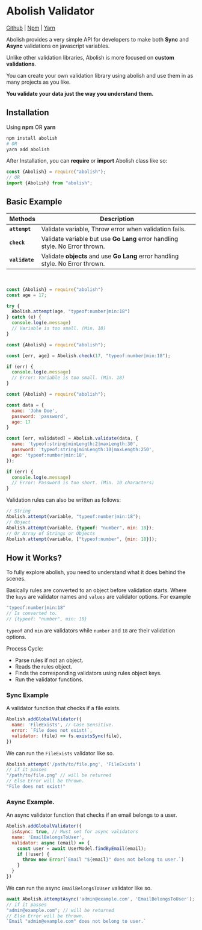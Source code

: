 # Abolish Validator

[Github](https://github.com/trapcodeio/abolish)
|
[Npm](https://www.npmjs.com/package/abolish)
|
[Yarn](https://yarn.pm/abolish)

Abolish provides a very simple API for developers to make both **Sync** and **Async** validations on javascript
variables.

Unlike other validation libraries, Abolish is more focused on **custom validations**.

You can create your own validation library using abolish and use them in as many projects as you like.

**You validate your data just the way you understand them.**

## Installation

Using **npm** OR **yarn**

```bash
npm install abolish
# OR
yarn add abolish
```

After Installation, you can **require** or **import**  Abolish class like so:

```javascript
const {Abolish} = require("abolish");
// OR 
import {Abolish} from "abolish";
```

## Basic Example

| Methods | Description |
| ------ | ----------- |
| **`attempt`** | Validate variable, Throw error when validation fails. |
| **`check`** | Validate variable but use **Go Lang** error handling style. No Error thrown. |
| **`validate`** | Validate **objects** and use **Go Lang** error handling style. No Error thrown. |

<br>

<CodeGroup>
  <CodeGroupItem title="attempt">

```javascript
const {Abolish} = require("abolish")
const age = 17;

try {
  Abolish.attempt(age, "typeof:number|min:18")
} catch (e) {
  console.log(e.message)
  // Variable is too small. (Min. 18)
}
```

  </CodeGroupItem>

  <CodeGroupItem title="check" >

```javascript
const {Abolish} = require("abolish");

const [err, age] = Abolish.check(17, "typeof:number|min:18");

if (err) {
  console.log(e.message)
  // Error: Variable is too small. (Min. 18)
}
```

  </CodeGroupItem>

  <CodeGroupItem title="validate">

```javascript
const {Abolish} = require("abolish");

const data = {
  name: 'John Doe',
  password: 'password',
  age: 17
}

const [err, validated] = Abolish.validate(data, {
  name: 'typeof:string|minLength:2|maxLength:30',
  password: 'typeof:string|minLength:10|maxLength:250',
  age: 'typeof:number|min:18',
});

if (err) {
  console.log(e.message)
  // Error: Password is too short. (Min. 10 characters)
}
```

  </CodeGroupItem>
</CodeGroup>

Validation rules can also be written as follows:

```javascript
// String
Abolish.attempt(variable, "typeof:number|min:18");
// Object
Abolish.attempt(variable, {typeof: "number", min: 18});
// Or Array of Strings or Objects
Abolish.attempt(variable, ["typeof:number", {min: 18}]);
```

## How it Works?

To fully explore abolish, you need to understand what it does behind the scenes.

Basically rules are converted to an object before validation starts. Where the `keys` are validator names and `values`
are validator options. For example

```javascript
"typeof:number|min:18"
// Is converted to.
// {typeof: "number", min: 18}
```

`typeof` and `min` are validators while `number` and `18` are their validation options.

Process Cycle:

- Parse rules if not an object.
- Reads the rules object.
- Finds the corresponding validators using rules object keys.
- Run the validator functions.

### Sync Example

A validator function that checks if a file exists.

```javascript
Abolish.addGlobalValidator({
  name: 'FileExists', // Case Sensitive.
  error: `File does not exist!`,
  validator: (file) => fs.existsSync(file),
})
```

We can run the `FileExists` validator like so.

```javascript
Abolish.attempt('/path/to/file.png', 'FileExists')
// if it passes 
"/path/to/file.png" // will be returned
// Else Error will be thrown.
"File does not exist!"
```

### Async Example.

An async validator function that checks if an email belongs to a user.

```javascript
Abolish.addGlobalValidator({
  isAsync: true, // Must set for async validators
  name: 'EmailBelongsToUser',
  validator: async (email) => {
    const user = await UserModel.findByEmail(email);
    if (!user) {
      throw new Error(`Email "${email}" does not belong to user.`)
    }
  }
})
```

We can run the async `EmailBelongsToUser` validator like so.

```javascript
await Abolish.attemptAsync('admin@example.com', 'EmailBelongsToUser');
// if it passes 
"admin@example.com"; // will be returned
// Else Error will be thrown.
`Email "admin@example.com" does not belong to user.`
```

